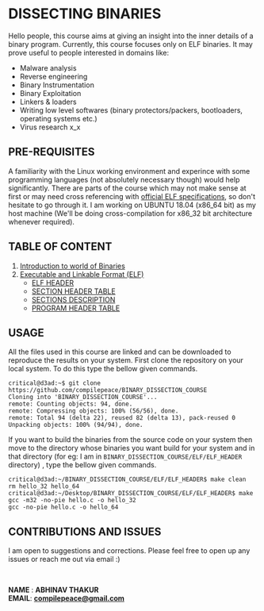 

# DISSECTING BINARIES
Hello people, this course aims at giving an insight into the inner details of a binary program. Currently, this course focuses only on ELF binaries. It may prove useful to people interested in domains like:
- Malware analysis 
- Reverse engineering
- Binary Instrumentation
- Binary Exploitation
- Linkers & loaders
- Writing low level softwares (binary protectors/packers, bootloaders, operating systems etc.)
- Virus research x_x



## PRE-REQUISITES
A familiarity with the Linux working environment and experince with some programming languages (not absolutely necessary though) would help significantly. There are parts of the course which may not make sense at first or may need cross referencing with [official ELF specifications], so don't hesitate to go through it. I am working on UBUNTU 18.04 (x86_64 bit) as my host machine (We'll be doing cross-compilation for x86_32 bit architecture whenever required). 


## TABLE OF CONTENT
1. [Introduction to world of Binaries] 
2. [Executable and Linkable Format (ELF)] 
   * [ELF HEADER] 
   * [SECTION HEADER TABLE]
   * [SECTIONS DESCRIPTION] 
   * [PROGRAM HEADER TABLE]
  

## USAGE
All the files used in this course are linked and can be downloaded to reproduce the results on your system. First clone the repository on your local system. To do this type the bellow given commands.

```shell
critical@d3ad:~$ git clone https://github.com/compilepeace/BINARY_DISSECTION_COURSE
Cloning into 'BINARY_DISSECTION_COURSE'...
remote: Counting objects: 94, done.
remote: Compressing objects: 100% (56/56), done.
remote: Total 94 (delta 22), reused 82 (delta 13), pack-reused 0
Unpacking objects: 100% (94/94), done.
```

If you want to build the binaries from the source code on your system then move to the directory whose binaries you want build for your system and in that directory (for eg: I am in `BINARY_DISSECTION_COURSE/ELF/ELF_HEADER` directory) , type the bellow given commands.

```shell
critical@d3ad:~/BINARY_DISSECTION_COURSE/ELF/ELF_HEADER$ make clean
rm hello_32 hello_64 
critical@d3ad:~/Desktop/BINARY_DISSECTION_COURSE/ELF/ELF_HEADER$ make
gcc -m32 -no-pie hello.c -o hello_32 
gcc -no-pie hello.c -o hello_64 
```

## CONTRIBUTIONS AND ISSUES
I am open to suggestions and corrections. Please feel free to open up any issues or reach me out via email :)

<br>

**NAME** : **ABHINAV THAKUR**<br>
**EMAIL**: **compilepeace@gmail.com**

[official ELF specifications]: https://refspecs.linuxfoundation.org/elf/elf.pdf
[Introduction to world of Binaries]: ./Introduction/Introduction.md
[Executable and Linkable Format (ELF)]: ./ELF/ELF.md
[ELF HEADER]: ./ELF/ELF_HEADER/ELF_HEADER.md
[SECTION HEADER TABLE]: ./ELF/SECTION_HEADER_TABLE/SHT.md
[SECTIONS DESCRIPTION]: ./ELF/SECTION_HEADER_TABLE/SECTIONS_DESCRIPTION/SECTIONS_DESCRIPTION.md
[PROGRAM HEADER TABLE]: ./ELF/PROGRAM_HEADER_TABLE/PHT.md
[RELOCATIONS]: ./ELF/RELOCATIONS/RELOCATIONS.md 
[SECTIONS]: ./ELF/SECTIONS/SECTIONS.md
[SEGMENTS]: ./ELF/SEGMENTS/SEGMENTS.md


